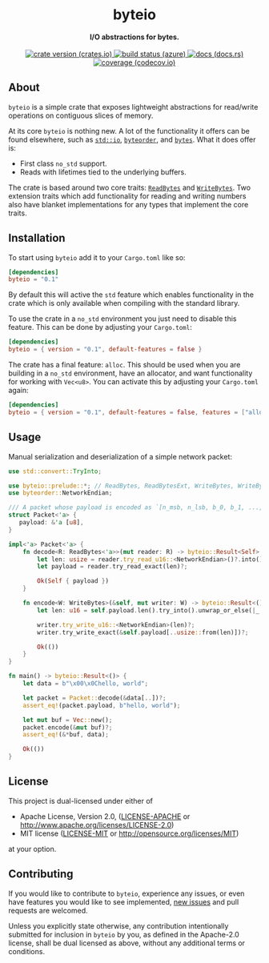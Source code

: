 <h1 align="center">byteio</h1>
<div align="center">
  <strong>
    I/O abstractions for bytes.
  </strong>
</div>

<br />

<div align="center">
  <!-- crate version (crates.io) -->
  <a href="https://crates.io/crates/byteio">
    <img src="https://img.shields.io/crates/v/byteio.svg?style=flat-square"
      alt="crate version (crates.io)" />
  </a>

  <!-- build status (azure) -->
  <a href="https://dev.azure.com/rjsberry/byteio/_build?definitionId=2">
    <img src="https://img.shields.io/azure-devops/build/rjsberry/eefd02b5-74a7-4227-8be5-dbd037a5e6d1/2.svg?style=flat-square"
      alt="build status (azure)" />
  </a>

  <!-- docs (docs.rs) -->
  <a href="https://docs.rs/byteio">
    <img src="https://img.shields.io/badge/docs-latest-blue.svg?style=flat-square"
      alt="docs (docs.rs)" />
  </a>

  <!-- coverage (codecov.io) -->
  <a href="https://codecov.io/gh/rjsberry/byteio">
    <img src="https://img.shields.io/codecov/c/github/rjsberry/byteio.svg?style=flat-square"
      alt="coverage (codecov.io)" />
  </a>
</div>

## About

`byteio` is a simple crate that exposes lightweight abstractions for read/write
operations on contiguous slices of memory.

At its core `byteio` is nothing new. A lot of the functionality it offers can be
found elsewhere, such as [`std::io`][std-io], [`byteorder`][byteorder], and
[`bytes`][bytes]. What it does offer is:

* First class `no_std` support.
* Reads with lifetimes tied to the underlying buffers.

The crate is based around two core traits: [`ReadBytes`][readbytes] and
[`WriteBytes`][writebytes]. Two extension traits which add functionality for
reading and writing numbers also have blanket implementations for any types that
implement the core traits.

[std-io]: https://doc.rust-lang.org/std/io/index.html
[byteorder]: https://docs.rs/byteorder/latest/byteorder/
[bytes]: https://docs.rs/bytes/latest/bytes
[readbytes]: https://docs.rs/byteio/latest/byteio/trait.ReadBytes.html
[writebytes]: https://docs.rs/byteio/latest/byteio/trait.WriteBytes.html

## Installation

To start using `byteio` add it to your `Cargo.toml` like so:

```toml
[dependencies]
byteio = "0.1"
```

By default this will active the `std` feature which enables functionality in
the crate which is only available when compiling with the standard library.

To use the crate in a `no_std` environment you just need to disable this
feature. This can be done by adjusting your `Cargo.toml`:

```toml
[dependencies]
byteio = { version = "0.1", default-features = false }
```

The crate has a final feature: `alloc`. This should be used when you are
building in a `no_std` environment, have an allocator, and want
functionality for working with `Vec<u8>`. You can activate this by adjusting
your `Cargo.toml` again:

```toml
[dependencies]
byteio = { version = "0.1", default-features = false, features = ["alloc"] }
```

## Usage

Manual serialization and deserialization of a simple network packet:

```rust
use std::convert::TryInto;

use byteio::prelude::*; // ReadBytes, ReadBytesExt, WriteBytes, WriteBytesExt
use byteorder::NetworkEndian;

/// A packet whose payload is encoded as `[n_msb, n_lsb, b_0, b_1, ..., b_n-1]`.
struct Packet<'a> {
   payload: &'a [u8],
}

impl<'a> Packet<'a> {
    fn decode<R: ReadBytes<'a>>(mut reader: R) -> byteio::Result<Self> {
        let len: usize = reader.try_read_u16::<NetworkEndian>()?.into();
        let payload = reader.try_read_exact(len)?;

        Ok(Self { payload })
    }

    fn encode<W: WriteBytes>(&self, mut writer: W) -> byteio::Result<()> {
        let len: u16 = self.payload.len().try_into().unwrap_or_else(|_| !0);

        writer.try_write_u16::<NetworkEndian>(len)?;
        writer.try_write_exact(&self.payload[..usize::from(len)])?;

        Ok(())
    }
}

fn main() -> byteio::Result<()> {
    let data = b"\x00\x0Chello, world";

    let packet = Packet::decode(&data[..])?;
    assert_eq!(packet.payload, b"hello, world");

    let mut buf = Vec::new();
    packet.encode(&mut buf)?;
    assert_eq!(&*buf, data);

    Ok(())
}
```

## License

This project is dual-licensed under either of

 * Apache License, Version 2.0, ([LICENSE-APACHE](LICENSE-APACHE) or
   http://www.apache.org/licenses/LICENSE-2.0)
 * MIT license ([LICENSE-MIT](LICENSE-MIT) or
   http://opensource.org/licenses/MIT)

at your option.

## Contributing

If you would like to contribute to `byteio`, experience any issues, or even have
features you would like to see implemented, [new issues][new-issue] and pull
requests are welcomed.

Unless you explicitly state otherwise, any contribution intentionally submitted
for inclusion in `byteio` by you, as defined in the Apache-2.0 license, shall be
dual licensed as above, without any additional terms or conditions.

[new-issue]: https://github.com/rjsberry/byteio/issues/new
